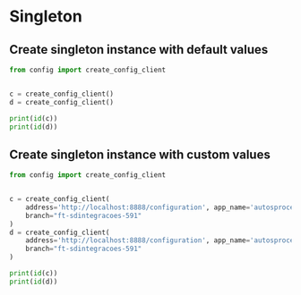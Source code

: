 # Singleton

## Create singleton instance with default values

```python
from config import create_config_client


c = create_config_client()
d = create_config_client()

print(id(c))
print(id(d))

```

## Create singleton instance with custom values

```python
from config import create_config_client


c = create_config_client(
    address='http://localhost:8888/configuration', app_name='autosprocessuais-pecas-txtos',
    branch="ft-sdintegracoes-591"
)
d = create_config_client(
    address='http://localhost:8888/configuration', app_name='autosprocessuais-pecas-txtos',
    branch="ft-sdintegracoes-591"
)

print(id(c))
print(id(d))

```
